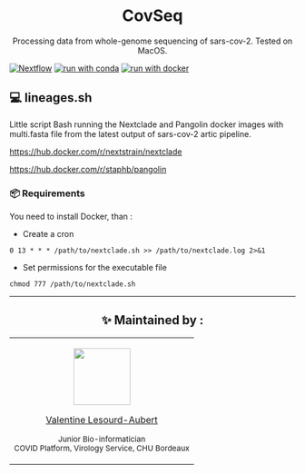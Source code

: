 <h1 id="CovSeq" align="center">
CovSeq 
</h1>

<p id="CovSeq" align="center">
Processing data from whole-genome sequencing of sars-cov-2. Tested on MacOS.
</p>

[![Nextflow](https://img.shields.io/badge/nextflow%20DSL2-%E2%89%A521.04.0-23aa62.svg?labelColor=000000)](https://www.nextflow.io/)
[![run with conda](http://img.shields.io/badge/run%20with-conda-3EB049?labelColor=000000&logo=anaconda)](https://docs.conda.io/en/latest/)
[![run with docker](https://img.shields.io/badge/run%20with-docker-0db7ed?labelColor=000000&logo=docker)](https://www.docker.com/)


## 💻 lineages.sh

Little script Bash running the Nextclade and Pangolin docker images with multi.fasta file from the latest output of sars-cov-2 artic pipeline.

https://hub.docker.com/r/nextstrain/nextclade

https://hub.docker.com/r/staphb/pangolin
 
### 📦 Requirements

You need to install Docker, than :
   
- Create a cron

``` 0 13 * * * /path/to/nextclade.sh >> /path/to/nextclade.log 2>&1 ```

- Set permissions for the executable file

``` chmod 777 /path/to/nextclade.sh ```

---

<h2 id="maintenedby" align="center">
✨ Maintained by :
</h2>

<table align="center">
  <tr>
  <td align="center">
<p align="center">
  <p align="center">
    <a href="https://github.com/valentinelsra"> 
      <img src="https://avatars.githubusercontent.com/valentinelsra" width="100px;" alt=""/>
    </a> 
  </p>
  <p align="center">
    <p align="center">
      <a href="https://github.com/valentinelsra">
      Valentine Lesourd-Aubert
      </a>
    </p>
    <p align="center">
      <small>Junior Bio-informatician</small></br>
      <small>COVID Platform, Virology Service, CHU Bordeaux</small></br>
    </p>
  </p>
  </td>
  </tr>
</table>
